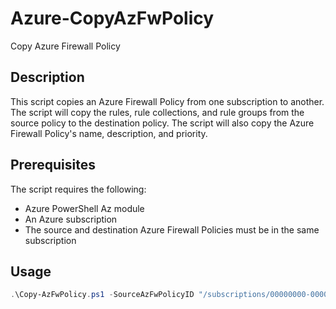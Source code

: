# Azure-CopyAzFwPolicy

Copy Azure Firewall Policy

## Description

This script copies an Azure Firewall Policy from one subscription to another. The script will copy the rules, rule collections, and rule groups from the source policy to the destination policy. The script will also copy the Azure Firewall Policy's name, description, and priority.

## Prerequisites

The script requires the following:

- Azure PowerShell Az module
- An Azure subscription
- The source and destination Azure Firewall Policies must be in the same subscription

## Usage

```powershell
.\Copy-AzFwPolicy.ps1 -SourceAzFwPolicyID "/subscriptions/00000000-0000-0000-0000-000000000000/resourceGroups/rg-source/providers/Microsoft.Network/FirewallPolicies/azfw-source" -TargetAzFwPolicyID "/subscriptions/11111111-1111-1111-1111-111111111111/resourceGroups/rg-target/providers/Microsoft.Network/FirewallPolicies/azfw-target" -IncludeTags

```